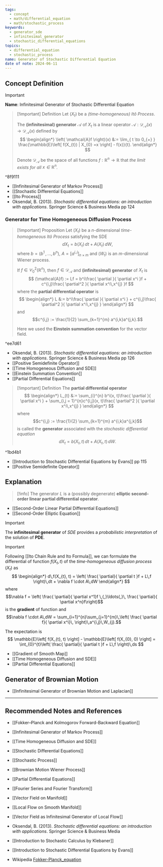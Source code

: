 ```yaml
---
tags:
  - concept
  - math/differential_equation
  - math/stochastic_process
keywords:
  - generator_sde
  - infinitesimal_generator
  - stochastic_differential_equations
topics:
  - differential_equation
  - stochastic_process
name: Generator of Stochastic Differential Equation
date of note: 2024-06-11
---
```


## Concept Definition

>[!important]
>**Name**: Infinitesimal Generator of Stochastic Differential Equation


>[!important] Definition
>Let $(X_{t})$ be a *(time-homogeneous) Itô Process*.
>
>The **(infinitesimal) generator** $\mathcal{A}$ of $X_{t}$ is a linear operator $\mathcal{A}: \mathcal{D}_{\mathcal{A}}(x) \to \mathcal{D}_{\mathcal{A}}(x)$ defined by 
>$$
>\begin{align*}
>\left( \mathcal{A}f \right)(x) &:= \lim_{ t \to 0_{+} }   \frac{\mathbb{E}\left[ f(X_{t}) | X_{0} =x \right] - f(x)}{t}.
>\end{align*}
>$$
>
>Denote $\mathcal{D}_{\mathcal{A}}$ be the space of all functions  $f: \mathbb{R}^n \to \mathbb{R}$ that *the limit exists for all $x\in \mathbb{R}^n$.*

^8f9111

- [[Infinitesimal Generator of Markov Process]]
- [[Stochastic Differential Equations]]
- [[Ito Process]]
- Oksendal, B. (2013). _Stochastic differential equations: an introduction with applications_. Springer Science & Business Media pp 124



### Generator for Time Homogeneous Diffusion Process

>[!important] Proposition
>Let $(X_{t})$ be a $n$-dimensional *time-homogeneous Itô Process* satisfying the SDE 
>$$
>dX_{t} = b(X_{t})\,dt + A(X_{t})\,dW,
>$$
>where $b = (b^1 \,{,}\ldots{,}\,b^n)$, $A = [a^{i,j}]_{n \times m}$ and $(W_{t})$ is an $m$-dimensional Wiener process.
>
>If $f \in \mathcal{C}_{0}^2(\mathbb{R}^n)$, then $f\in \mathcal{D}_{\mathcal{A}}$ and **(infinitesimal) generator** of $X_{t}$ is
>$$
>(\mathcal{A}f) := Lf = b^i\frac{ \partial  }{ \partial x^i }f + c^{i,j}\frac{ \partial^2  }{ \partial x^i\,x^{j} }f
>$$
>where the **partial differential operator** is
>$$
>\begin{align*}
>L &:=  b^i\frac{ \partial  }{ \partial x^i } + c^{i,j}\frac{ \partial^2  }{ \partial x^i\,x^{j} }
>\end{align*} 
>$$ 
>and $$c^{i,j} := \frac{1}{2} \sum_{k=1}^{m} a^{i,k}a^{j,k}.$$
>
>Here we used the **Einstein summation convention** for the vector field.

^ee7d61

- Oksendal, B. (2013). _Stochastic differential equations: an introduction with applications_. Springer Science & Business Media pp 126
- [[Positive Semidefinite Operator]]
- [[Time Homogeneous Diffusion and SDE]]
- [[Einstein Summation Convention]]
- [[Partial Differential Equations]]

>[!important] Definition
>The **partial differential operator** 
>$$
>\begin{align*}
>L_{t} &:= \sum_{i}^{n} b^i(x, t)\frac{ \partial  }{ \partial x^i } + \sum_{i,j = 1}^{n}c^{i,j}(x, t)\frac{ \partial^2  }{ \partial x^i\,x^{j} }
>\end{align*} 
>$$ 
>where $$c^{i,j} := \frac{1}{2} \sum_{k=1}^{m} a^{i,k}a^{j,k}$$ is called the **generator** associated with the *stochastic differential equation*
>$$
>dX_{t} = b(X_{t}, t)\,dt + A(X_{t}, t)\,dW.
>$$

^1bd4b1

- [[Introduction to Stochastic Differential Equations by Evans]] pp 115
- [[Positive Semidefinite Operator]]




## Explanation

>[!info]
>The generator $L$ is a (possibly degenerate) **elliptic second-order linear partial differential operator**.

- [[Second-Order Linear Partial Differential Equations]]
- [[Second-Order Elliptic Equation]]

>[!important]
>The **infinitesimal generator** of *SDE* provides a *probabilistic interpretation* of the solution of **PDE**.



>[!important]
>Following [[Ito Chain Rule and Ito Formula]], we can formulate the differential of function $f(X_{t}, t)$ of the *time-homogeneous diffusion process* $(X_{t})$  as
>$$
>\begin{align*}
> d\,f(X_{t}, t) = \left( \frac{ \partial}{ \partial t }f + L\,f  \right)\,dt + \nabla f \cdot A\,dW
>\end{align*}
>$$
>where $$\nabla f = \left( \frac{ \partial}{ \partial x^1}f \,{,}\ldots{,}\,  \frac{ \partial}{ \partial x^n}f\right)$$ is the **gradient** of function and $$\nabla f \cdot A\,dW = \sum_{i=1}^{n}\sum_{j=1}^{m}\,\left( \frac{ \partial f}{ \partial x^i}\, \right)\,a^{i,j}\,W_{j}.$$
>
>The expectation is 
>$$
> \mathbb{E}\left[ f(X_{t}, t) \right] - \mathbb{E}\left[ f(X_{0}, 0) \right] = \int_{0}^{t}\left( \frac{ \partial}{ \partial t }f + L\,f  \right)\,ds
>$$

- [[Gradient of Smooth Map]]
- [[Time Homogeneous Diffusion and SDE]]
- [[Partial Differential Equations]]

## Generator of Brownian Motion

- [[Infinitesimal Generator of Brownian Motion and Laplacian]]



-----------
##  Recommended Notes and References

- [[Fokker–Planck and Kolmogorov Forward-Backward Equation]]
- [[Infinitesimal Generator of Markov Process]]

- [[Time Homogeneous Diffusion and SDE]]
- [[Stochastic Differential Equations]]
- [[Stochastic Process]]
- [[Brownian Motion Wiener Process]]

- [[Partial Differential Equations]]

- [[Fourier Series and Fourier Transform]]

- [[Vector Field on Manifold]]
- [[Local Flow on Smooth Manifold]]
- [[Vector Field as Infinitesimal Generator of Local Flow]]


- Oksendal, B. (2013). _Stochastic differential equations: an introduction with applications_. Springer Science & Business Media
- [[Introduction to Stochastic Calculus by Klebaner]]
- [[Introduction to Stochastic Differential Equations by Evans]]
- Wikipedia [Fokker-Planck_equation](https://en.wikipedia.org/wiki/Fokker%E2%80%93Planck_equation)